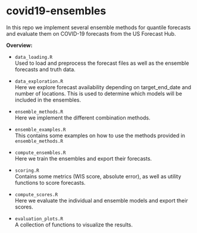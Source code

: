 # covid19-ensembles
In this repo we implement several ensemble methods for quantile forecasts and evaluate them on COVID-19 forecasts from the US Forecast Hub.

**Overview:**
* `data_loading.R`  
Used to load and preprocess the forecast files as well as the ensemble forecasts and truth data.

* `data_exploration.R`  
Here we explore forecast availability depending on target_end_date and number of locations. This is used to determine which models will be included in the ensembles.

* `ensemble_methods.R`  
Here we implement the different combination methods.

* `ensemble_examples.R`  
This contains some examples on how to use the methods provided in `ensemble_methods.R`

* `compute_ensembles.R`  
Here we train the ensembles and export their forecasts.

* `scoring.R`  
Contains some metrics (WIS score, absolute error), as well as utility functions to score forecasts.

* `compute_scores.R`  
Here we evaluate the individual and ensemble models and export their scores.

* `evaluation_plots.R`  
A collection of functions to visualize the results.

